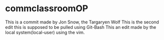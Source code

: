 # commclassroomOP
This is a commit made by Jon Snow, the Targaryen Wolf
This is the second edit
this is supposed to be pulled using Git-Bash
This an edit made by the local system(local-user) using the vim.
